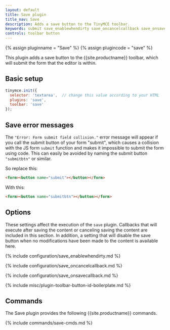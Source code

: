 ```yaml
---
layout: default
title: Save plugin
title_nav: Save
description: Adds a save button to the TinyMCE toolbar.
keywords: submit save_enablewhendirty save_oncancelcallback save_onsavecallback
controls: toolbar button
---
```


{% assign pluginname = "Save" %}
{% assign plugincode = "save" %}

This plugin adds a save button to the {{site.productname}} toolbar, which will submit the form that the editor is within.

## Basic setup

```js
tinymce.init({
  selector: 'textarea',  // change this value according to your HTML
  plugins: 'save',
  toolbar: 'save'
});
```

## Save error messages

The `"Error: Form submit field collision."` error message will appear if you call the submit button of your form "submit", which causes a collision with the JS form `submit` function and makes it impossible to submit the form using code. This can easily be avoided by naming the submit button `"submitbtn"` or similar.

So replace this:

```html
<form><button name="submit"></button></form>
```

With this:

```html
<form><button name="submitbtn"></button></form>
```

## Options

These settings affect the execution of the `save` plugin. Callbacks that will execute after saving the content or canceling saving the content are included in this section. In addition, a setting that will disable the save button when no modifications have been made to the content is available here.

{% include configuration/save_enablewhendirty.md %}

{% include configuration/save_oncancelcallback.md %}

{% include configuration/save_onsavecallback.md %}

{% include misc/plugin-toolbar-button-id-boilerplate.md %}

## Commands

The Save plugin provides the following {{site.productname}} commands.

{% include commands/save-cmds.md %}

